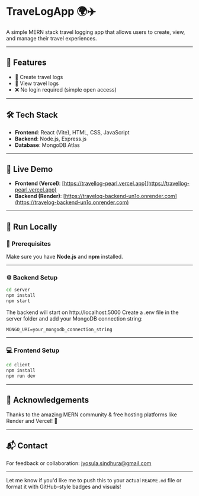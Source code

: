 # TraveLogApp 🌍✈️

A simple MERN stack travel logging app that allows users to create, view, and manage their travel experiences.

---

## 🚀 Features

- 📝 Create travel logs  
- 📄 View travel logs  
- ❌ No login required (simple open access)

---

## 🛠️ Tech Stack

- **Frontend**: React (Vite), HTML, CSS, JavaScript  
- **Backend**: Node.js, Express.js  
- **Database**: MongoDB Atlas

---

## 🔗 Live Demo

- **Frontend (Vercel)**: [https://travellog-pearl.vercel.app](https://travellog-pearl.vercel.app)  
- **Backend (Render)**: [https://travelog-backend-un1o.onrender.com](https://travelog-backend-un1o.onrender.com)

---

## 🧪 Run Locally

### 🔧 Prerequisites

Make sure you have **Node.js** and **npm** installed.

---

### ⚙️ Backend Setup

```bash
cd server
npm install
npm start
```

The backend will start on http://localhost:5000
Create a .env file in the server folder and add your MongoDB connection string:
```env
MONGO_URI=your_mongodb_connection_string
```
---

### 💻 Frontend Setup
```bash
cd client
npm install
npm run dev
```
---

## 🙌 Acknowledgements
Thanks to the amazing MERN community & free hosting platforms like Render and Vercel! 🚀

---
## 📬 Contact
For feedback or collaboration: jyosula.sindhura@gmail.com

---

Let me know if you'd like me to push this to your actual `README.md` file or format it with GitHub-style badges and visuals!
